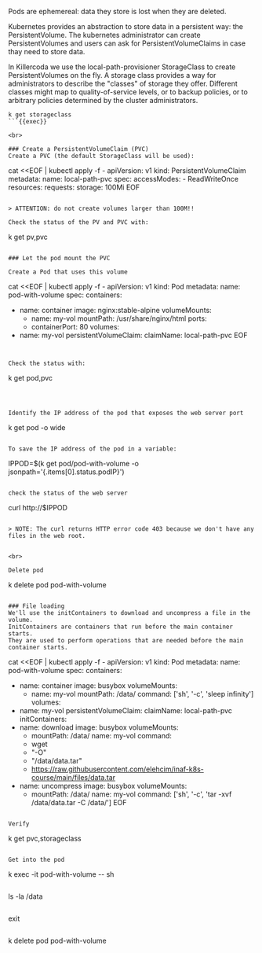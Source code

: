 Pods are ephemereal: data they store is lost when they are deleted.

Kubernetes provides an abstraction to store data in a persistent way: the PersistentVolume.
The kubernetes administrator can create PersistentVolumes and users can ask for PersistentVolumeClaims in case thay need to store data.

In Killercoda we use the local-path-provisioner StorageClass to create PersistentVolumes on the fly.
A storage class provides a way for administrators to describe the "classes" of storage they offer.
Different classes might map to quality-of-service levels, or to backup policies, or to arbitrary policies determined by the cluster administrators.

```
k get storageclass
```{{exec}}

<br>

### Create a PersistentVolumeClaim (PVC)
Create a PVC (the default StorageClass will be used):

```
cat <<EOF | kubectl apply -f -
apiVersion: v1
kind: PersistentVolumeClaim
metadata:
  name: local-path-pvc
spec:
  accessModes:
    - ReadWriteOnce
  resources:
    requests:
      storage: 100Mi
EOF
```{{exec}}

> ATTENTION: do not create volumes larger than 100M!!

Check the status of the PV and PVC with:
```
k get pv,pvc
```{{exec}}

### Let the pod mount the PVC

Create a Pod that uses this volume

```
cat <<EOF | kubectl apply -f -
apiVersion: v1
kind: Pod
metadata:
  name: pod-with-volume
spec:
  containers:
  - name: container
    image: nginx:stable-alpine
    volumeMounts:
    - name: my-vol
      mountPath: /usr/share/nginx/html
    ports:
    - containerPort: 80
  volumes:
  - name: my-vol
    persistentVolumeClaim:
      claimName: local-path-pvc
EOF
```{{exec}}


Check the status with:

```
k get pod,pvc
```{{exec}}



Identify the IP address of the pod that exposes the web server port

```
k get pod -o wide
```{{exec}}

To save the IP address of the pod in a variable:

```
IPPOD=$(k get pod/pod-with-volume -o jsonpath='{.items[0].status.podIP}')
```{{execute}}

check the status of the web server

```
curl http://$IPPOD
```

> NOTE: The curl returns HTTP error code 403 because we don't have any files in the web root.
 

<br>

Delete pod

```
k delete pod pod-with-volume
```{{exec}}

### File loading
We'll use the initContainers to download and uncompress a file in the volume.
InitContainers are containers that run before the main container starts.
They are used to perform operations that are needed before the main container starts.

```
cat <<EOF | kubectl apply -f -
apiVersion: v1
kind: Pod
metadata:
  name: pod-with-volume
spec:
  containers:
  - name: container
    image: busybox
    volumeMounts:
    - name: my-vol
      mountPath: /data/
    command: ['sh', '-c', 'sleep infinity']
  volumes:
  - name: my-vol
    persistentVolumeClaim:
      claimName: local-path-pvc
  initContainers:
  - name: download
    image: busybox
    volumeMounts:
    - mountPath: /data/
      name: my-vol
    command:
    - wget
    - "-O"
    - "/data/data.tar"
    - https://raw.githubusercontent.com/elehcim/inaf-k8s-course/main/files/data.tar
  - name: uncompress
    image: busybox
    volumeMounts:
    - mountPath: /data/
      name: my-vol
    command: ['sh', '-c', 'tar -xvf /data/data.tar -C /data/']
EOF
```{{exec}}

Verify

```
k get pvc,storageclass
```{{exec}}

Get into the pod
```
k exec -it pod-with-volume -- sh
```{{exec}}

```
ls -la /data
```{{exec}}

```
exit
```{{exec}}

```
k delete pod pod-with-volume
```{{exec}}
